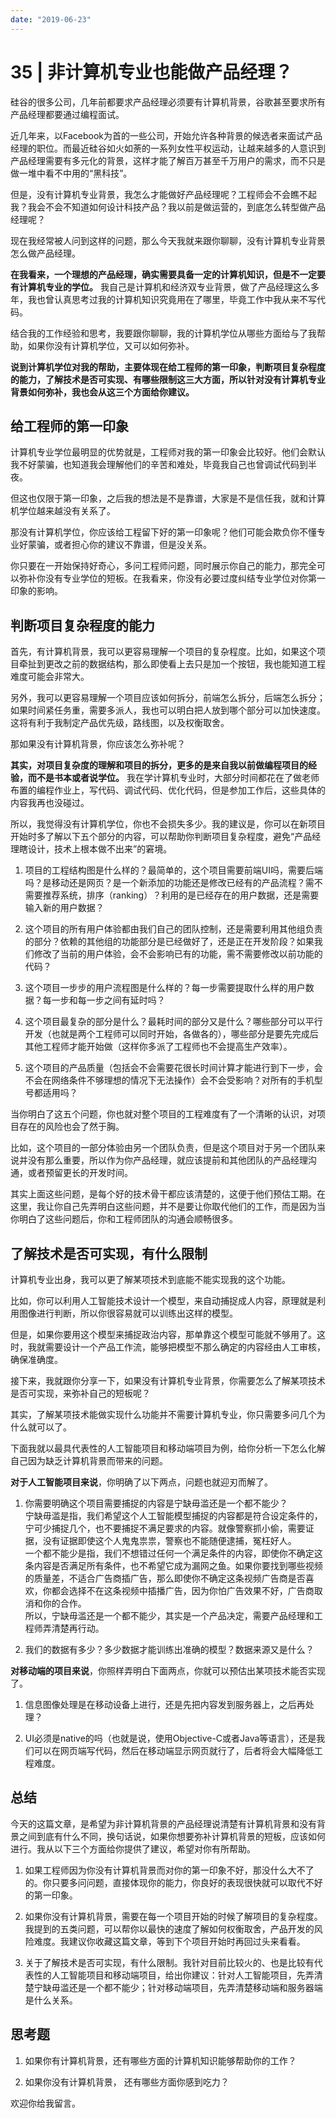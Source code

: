 ```yaml
---
date: "2019-06-23"
---  
```

      
# 35 | 非计算机专业也能做产品经理？
硅谷的很多公司，几年前都要求产品经理必须要有计算机背景，谷歌甚至要求所有产品经理都要通过编程面试。

近几年来，以Facebook为首的一些公司，开始允许各种背景的候选者来面试产品经理的职位。而最近硅谷如火如荼的一系列女性平权运动，让越来越多的人意识到产品经理需要有多元化的背景，这样才能了解百万甚至千万用户的需求，而不只是做一堆中看不中用的“黑科技”。

但是，没有计算机专业背景，我怎么才能做好产品经理呢？工程师会不会瞧不起我？我会不会不知道如何设计科技产品？我以前是做运营的，到底怎么转型做产品经理呢？

现在我经常被人问到这样的问题，那么今天我就来跟你聊聊，没有计算机专业背景怎么做产品经理。

**在我看来，一个理想的产品经理，确实需要具备一定的计算机知识，但是不一定要有计算机专业的学位。** 我自己是计算机和经济双专业背景，做了产品经理这么多年，我也曾认真思考过我的计算机知识究竟用在了哪里，毕竟工作中我从来不写代码。

结合我的工作经验和思考，我要跟你聊聊，我的计算机学位从哪些方面给与了我帮助，如果你没有计算机学位，又可以如何弥补。

**说到计算机学位对我的帮助，主要体现在给工程师的第一印象，判断项目复杂程度的能力，了解技术是否可实现、有哪些限制这三大方面，所以针对没有计算机专业背景如何弥补，我也会从这三个方面给你建议。**

<!-- [[[read_end]]] -->

## 给工程师的第一印象

计算机专业学位最明显的优势就是，工程师对我的第一印象会比较好。他们会默认我不好蒙骗，也知道我会理解他们的辛苦和难处，毕竟我自己也曾调试代码到半夜。

但这也仅限于第一印象，之后我的想法是不是靠谱，大家是不是信任我，就和计算机学位越来越没有关系了。

那没有计算机学位，你应该给工程留下好的第一印象呢？他们可能会欺负你不懂专业好蒙骗，或者担心你的建议不靠谱，但是没关系。

你只要在一开始保持好奇心，多问工程师问题，同时展示你自己的能力，那完全可以弥补你没有专业学位的短板。在我看来，你没有必要过度纠结专业学位对你第一印象的影响。

## 判断项目复杂程度的能力

首先，有计算机背景，我可以更容易理解一个项目的复杂程度。比如，如果这个项目牵扯到更改之前的数据结构，那么即使看上去只是加一个按钮，我也能知道工程难度可能会非常大。

另外，我可以更容易理解一个项目应该如何拆分，前端怎么拆分，后端怎么拆分；如果时间紧任务重，需要多派人，我也可以明白把人放到哪个部分可以加快速度。这将有利于我制定产品优先级，路线图，以及权衡取舍。

那如果没有计算机背景，你应该怎么弥补呢？

**其实，对项目复杂度的理解和项目的拆分，更多的是来自我以前做编程项目的经验，而不是书本或者说学位。** 我在学计算机专业时，大部分时间都花在了做老师布置的编程作业上，写代码、调试代码、优化代码，但是参加工作后，这些具体的内容我再也没碰过。

所以，我觉得没有计算机学位，你也不会损失多少。我的建议是，你可以在新项目开始时多了解以下五个部分的内容，可以帮助你判断项目复杂程度，避免“产品经理瞎设计，技术上根本做不出来”的窘境。

1.  项目的工程结构图是什么样的？最简单的，这个项目需要前端UI吗，需要后端吗？是移动还是网页？是一个新添加的功能还是修改已经有的产品流程？需不需要推荐系统，排序（ranking）？利用的是已经存在的用户数据，还是需要输入新的用户数据？

2.  这个项目的所有用户体验都由我们自己的团队控制，还是需要利用其他组负责的部分？依赖的其他组的功能部分是已经做好了，还是正在开发阶段？如果我们修改了当前的用户体验，会不会影响已有的功能，需不需要修改以前功能的代码？

3.  这个项目一步步的用户流程图是什么样的？每一步需要提取什么样的用户数据？每一步和每一步之间有延时吗？

4.  这个项目最复杂的部分是什么？最耗时间的部分又是什么？哪些部分可以平行开发（也就是两个工程师可以同时开始，各做各的），哪些部分是要先完成后其他工程师才能开始做（这样你多派了工程师也不会提高生产效率）。

5.  这个项目的产品质量（包括会不会需要花很长时间计算才能进行到下一步，会不会在网络条件不够理想的情况下无法操作）会不会受影响？对所有的手机型号都适用吗？

当你明白了这五个问题，你也就对整个项目的工程难度有了一个清晰的认识，对项目存在的风险也会了然于胸。

比如，这个项目的一部分体验由另一个团队负责，但是这个项目对于另一个团队来说并没有那么重要，所以作为你产品经理，就应该提前和其他团队的产品经理沟通，或者预留更长的开发时间。

其实上面这些问题，是每个好的技术骨干都应该清楚的，这便于他们预估工期。在这里，我让你自己先弄明白这些问题，并不是要让你取代他们的工作，而是因为当你明白了这些问题后，你和工程师团队的沟通会顺畅很多。

## 了解技术是否可实现，有什么限制

计算机专业出身，我可以更了解某项技术到底能不能实现我的这个功能。

比如，你可以利用人工智能技术设计一个模型，来自动捕捉成人内容，原理就是利用图像进行判断，所以你很容易就可以训练出这样的模型。

但是，如果你要用这个模型来捕捉政治内容，那单靠这个模型可能就不够用了。这时，我就需要设计一个产品工作流，能够把模型不那么确定的内容经由人工审核，确保准确度。

接下来，我就跟你分享一下，如果没有计算机专业背景，你需要怎么了解某项技术是否可实现，来弥补自己的短板呢？

其实，了解某项技术能做实现什么功能并不需要计算机专业，你只需要多问几个为什么就可以了。

下面我就以最具代表性的人工智能项目和移动端项目为例，给你分析一下怎么化解自己因为缺乏计算机背景而带来的问题。

**对于人工智能项目来说**，你明确了以下两点，问题也就迎刃而解了。

1.  你需要明确这个项目需要捕捉的内容是宁缺毋滥还是一个都不能少？  
    宁缺毋滥是指，我们希望这个人工智能模型捕捉的内容都是符合设定条件的，宁可少捕捉几个，也不要捕捉不满足要求的内容。就像警察抓小偷，需要证据，没有证据即使这个人鬼鬼祟祟，警察也不能随便逮捕，冤枉好人。  
    一个都不能少是指，我们不想错过任何一个满足条件的内容，即使你不确定这条内容是否满足所有条件，也不希望它成为漏网之鱼。如果你要找到哪些视频的质量差，不适合广告商插广告，那么即使你不确定这条视频广告商是否喜欢，你都会选择不在这条视频中插播广告，因为你怕广告效果不好，广告商取消和你的合作。  
    所以，宁缺毋滥还是一个都不能少，其实是一个产品决定，需要产品经理和工程师弄清楚再行动。

2.  我们的数据有多少？多少数据才能训练出准确的模型？数据来源又是什么？

**对移动端的项目来说**，你照样弄明白下面两点，你就可以预估出某项技术能否实现了。

1.  信息图像处理是在移动设备上进行，还是先把内容发到服务器上，之后再处理？

2.  UI必须是native的吗（也就是说，使用Objective-C或者Java等语言），还是我们可以在网页端写代码，然后在移动端显示网页就行了，后者将会大幅降低工程难度。

## 总结

今天的这篇文章，是希望为非计算机背景的产品经理说清楚有计算机背景和没有背景之间到底有什么不同，换句话说，如果你想要弥补计算机背景的短板，应该如何进行。我从以下三个方面给你提供了建议，希望对你有所帮助。

1.  如果工程师因为你没有计算机背景而对你的第一印象不好，那没什么大不了的。你只要多问问题，直接体现你的能力，你良好的表现很快就可以取代不好的第一印象。

2.  如果你没有计算机背景，需要在每一个项目开始的时候了解项目的复杂程度。我提到的五类问题，可以帮你以最快的速度了解如何权衡取舍，产品开发的风险难度。我建议你收藏这篇文章，等到下个项目开始时再回过头来看看。

3.  关于了解技术是否可实现，有什么限制。我针对目前比较火的、也是比较有代表性的人工智能项目和移动端项目，给出你建议：针对人工智能项目，先弄清楚宁缺毋滥还是一个都不能少；针对移动端项目，先弄清楚移动端和服务器端是什么关系。

## 思考题

1.  如果你有计算机背景，还有哪些方面的计算机知识能够帮助你的工作？

2.  如果你没有计算机背景， 还有哪些方面你感到吃力？

欢迎你给我留言。